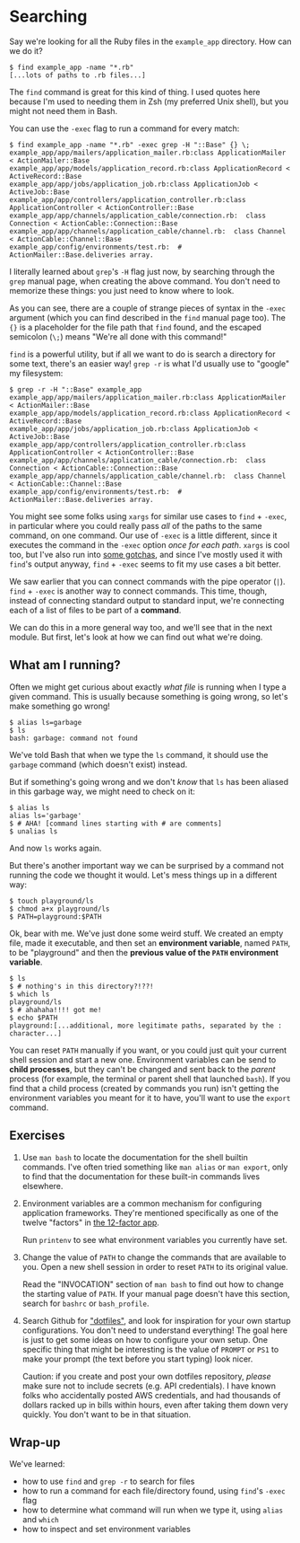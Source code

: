# Searching

Say we're looking for all the Ruby files in the `example_app` directory.
How can we do it?

```shell
$ find example_app -name "*.rb"
[...lots of paths to .rb files...]
```

The `find` command is great for this kind of thing.
I used quotes here because I'm used to needing them in Zsh (my preferred Unix shell), but you might not need them in Bash.

You can use the `-exec` flag to run a command for every match:

```shell
$ find example_app -name "*.rb" -exec grep -H "::Base" {} \;
example_app/app/mailers/application_mailer.rb:class ApplicationMailer < ActionMailer::Base
example_app/app/models/application_record.rb:class ApplicationRecord < ActiveRecord::Base
example_app/app/jobs/application_job.rb:class ApplicationJob < ActiveJob::Base
example_app/app/controllers/application_controller.rb:class ApplicationController < ActionController::Base
example_app/app/channels/application_cable/connection.rb:  class Connection < ActionCable::Connection::Base
example_app/app/channels/application_cable/channel.rb:  class Channel < ActionCable::Channel::Base
example_app/config/environments/test.rb:  # ActionMailer::Base.deliveries array.
```

I literally learned about `grep`'s `-H` flag just now, by searching through the `grep` manual page, when creating the above command.
You don't need to memorize these things: you just need to know where to look.

As you can see, there are a couple of strange pieces of syntax in the `-exec` argument (which you can find described in the `find` manual page too).
The `{}` is a placeholder for the file path that `find` found, and the escaped semicolon (`\;`) means "We're all done with this command!"

`find` is a powerful utility, but if all we want to do is search a directory for some text, there's an easier way!
`grep -r` is what I'd usually use to "google" my filesystem:

```shell
$ grep -r -H "::Base" example_app
example_app/app/mailers/application_mailer.rb:class ApplicationMailer < ActionMailer::Base
example_app/app/models/application_record.rb:class ApplicationRecord < ActiveRecord::Base
example_app/app/jobs/application_job.rb:class ApplicationJob < ActiveJob::Base
example_app/app/controllers/application_controller.rb:class ApplicationController < ActionController::Base
example_app/app/channels/application_cable/connection.rb:  class Connection < ActionCable::Connection::Base
example_app/app/channels/application_cable/channel.rb:  class Channel < ActionCable::Channel::Base
example_app/config/environments/test.rb:  # ActionMailer::Base.deliveries array.
```

You might see some folks using `xargs` for similar use cases to `find` + `-exec`, in particular where you could really pass *all* of the paths to the same command, on one command.
Our use of `-exec` is a little different, since it executes the command in the `-exec` option *once for each path*.
`xargs` is cool too, but I've also run into [some gotchas][xargs_gotchas], and since I've mostly used it with `find`'s output anyway, `find` + `-exec` seems to fit my use cases a bit better.

We saw earlier that you can connect commands with the pipe operator (`|`).
`find` + `-exec` is another way to connect commands.
This time, though, instead of connecting standard output to standard input, we're connecting each of a list of files to be part of a __command__.

We can do this in a more general way too, and we'll see that in the next module.
But first, let's look at how we can find out what we're doing.


## What am I running?

Often we might get curious about exactly *what file* is running when I type a given command.
This is usually because something is going wrong, so let's make something go wrong!

```shell
$ alias ls=garbage
$ ls
bash: garbage: command not found
```

We've told Bash that when we type the `ls` command, it should use the `garbage` command (which doesn't exist) instead.

But if something's going wrong and we don't *know* that `ls` has been aliased in this garbage way, we might need to check on it:

```shell
$ alias ls
alias ls='garbage'
$ # AHA! [command lines starting with # are comments]
$ unalias ls
```

And now `ls` works again.

But there's another important way we can be surprised by a command not running the code we thought it would.
Let's mess things up in a different way:

```shell
$ touch playground/ls
$ chmod a+x playground/ls
$ PATH=playground:$PATH
```

Ok, bear with me.
We've just done some weird stuff.
We created an empty file, made it executable, and then set an __environment variable__, named `PATH`, to be "playground" and then the __previous value of the `PATH` environment variable__.


```shell
$ ls
$ # nothing's in this directory?!??!
$ which ls
playground/ls
$ # ahahaha!!!! got me!
$ echo $PATH
playground:[...additional, more legitimate paths, separated by the : character...]
```

You can reset `PATH` manually if you want, or you could just quit your current shell session and start a new one.
Environment variables can be send to __child processes__, but they can't be changed and sent back to the *parent* process (for example, the terminal or parent shell that launched `bash`).
If you find that a child process (created by commands you run) isn't getting the environment variables you meant for it to have, you'll want to use the `export` command.


## Exercises

1. Use `man bash` to locate the documentation for the shell builtin commands.
   I've often tried something like `man alias` or `man export`, only to find that the documentation for these built-in commands lives elsewhere.

1. Environment variables are a common mechanism for configuring application frameworks.
   They're mentioned specifically as one of the twelve "factors" in [the 12-factor app][12_factor_config].

   Run `printenv` to see what environment variables you currently have set.

1. Change the value of `PATH` to change the commands that are available to you.
   Open a new shell session in order to reset `PATH` to its original value.

   Read the "INVOCATION" section of `man bash` to find out how to change the starting value of `PATH`.
   If your manual page doesn't have this section, search for `bashrc` or `bash_profile`.

1. Search Github for ["dotfiles"][github_dotfiles], and look for inspiration for your own startup configurations.
   You don't need to understand everything!
   The goal here is just to get some ideas on how to configure your own setup.
   One specific thing that might be interesting is the value of `PROMPT` or `PS1` to make your prompt (the text before you start typing) look nicer.

   Caution: if you create and post your own dotfiles repository, *please* make sure not to include secrets (e.g. API credentials).
   I have known folks who accidentally posted AWS credentials, and had thousands of dollars racked up in bills within hours, even after taking them down very quickly.
   You don't want to be in that situation.


## Wrap-up

We've learned:

- how to use `find` and `grep -r` to search for files
- how to run a command for each file/directory found, using `find`'s `-exec` flag
- how to determine what command will run when we type it, using `alias` and `which`
- how to inspect and set environment variables


[12_factor_config]: https://12factor.net/config
[github_dotfiles]: https://github.com/search?q=dotfiles&type=Repositories
[xargs_gotchas]: http://offbytwo.com/2011/06/26/things-you-didnt-know-about-xargs.html
